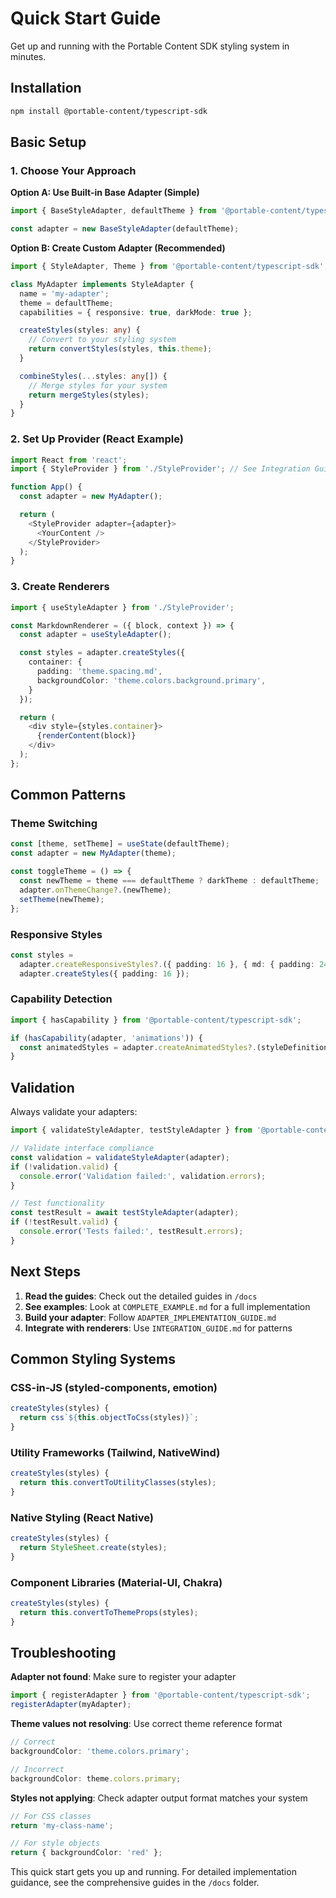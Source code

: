 # Quick Start Guide

Get up and running with the Portable Content SDK styling system in minutes.

## Installation

```bash
npm install @portable-content/typescript-sdk
```

## Basic Setup

### 1. Choose Your Approach

**Option A: Use Built-in Base Adapter (Simple)**

```typescript
import { BaseStyleAdapter, defaultTheme } from '@portable-content/typescript-sdk';

const adapter = new BaseStyleAdapter(defaultTheme);
```

**Option B: Create Custom Adapter (Recommended)**

```typescript
import { StyleAdapter, Theme } from '@portable-content/typescript-sdk';

class MyAdapter implements StyleAdapter {
  name = 'my-adapter';
  theme = defaultTheme;
  capabilities = { responsive: true, darkMode: true };

  createStyles(styles: any) {
    // Convert to your styling system
    return convertStyles(styles, this.theme);
  }

  combineStyles(...styles: any[]) {
    // Merge styles for your system
    return mergeStyles(styles);
  }
}
```

### 2. Set Up Provider (React Example)

```typescript
import React from 'react';
import { StyleProvider } from './StyleProvider'; // See Integration Guide

function App() {
  const adapter = new MyAdapter();

  return (
    <StyleProvider adapter={adapter}>
      <YourContent />
    </StyleProvider>
  );
}
```

### 3. Create Renderers

```typescript
import { useStyleAdapter } from './StyleProvider';

const MarkdownRenderer = ({ block, context }) => {
  const adapter = useStyleAdapter();

  const styles = adapter.createStyles({
    container: {
      padding: 'theme.spacing.md',
      backgroundColor: 'theme.colors.background.primary',
    }
  });

  return (
    <div style={styles.container}>
      {renderContent(block)}
    </div>
  );
};
```

## Common Patterns

### Theme Switching

```typescript
const [theme, setTheme] = useState(defaultTheme);
const adapter = new MyAdapter(theme);

const toggleTheme = () => {
  const newTheme = theme === defaultTheme ? darkTheme : defaultTheme;
  adapter.onThemeChange?.(newTheme);
  setTheme(newTheme);
};
```

### Responsive Styles

```typescript
const styles =
  adapter.createResponsiveStyles?.({ padding: 16 }, { md: { padding: 24 }, lg: { padding: 32 } }) ||
  adapter.createStyles({ padding: 16 });
```

### Capability Detection

```typescript
import { hasCapability } from '@portable-content/typescript-sdk';

if (hasCapability(adapter, 'animations')) {
  const animatedStyles = adapter.createAnimatedStyles?.(styleDefinition);
}
```

## Validation

Always validate your adapters:

```typescript
import { validateStyleAdapter, testStyleAdapter } from '@portable-content/typescript-sdk';

// Validate interface compliance
const validation = validateStyleAdapter(adapter);
if (!validation.valid) {
  console.error('Validation failed:', validation.errors);
}

// Test functionality
const testResult = await testStyleAdapter(adapter);
if (!testResult.valid) {
  console.error('Tests failed:', testResult.errors);
}
```

## Next Steps

1. **Read the guides**: Check out the detailed guides in `/docs`
2. **See examples**: Look at `COMPLETE_EXAMPLE.md` for a full implementation
3. **Build your adapter**: Follow `ADAPTER_IMPLEMENTATION_GUIDE.md`
4. **Integrate with renderers**: Use `INTEGRATION_GUIDE.md` for patterns

## Common Styling Systems

### CSS-in-JS (styled-components, emotion)

```typescript
createStyles(styles) {
  return css`${this.objectToCss(styles)}`;
}
```

### Utility Frameworks (Tailwind, NativeWind)

```typescript
createStyles(styles) {
  return this.convertToUtilityClasses(styles);
}
```

### Native Styling (React Native)

```typescript
createStyles(styles) {
  return StyleSheet.create(styles);
}
```

### Component Libraries (Material-UI, Chakra)

```typescript
createStyles(styles) {
  return this.convertToThemeProps(styles);
}
```

## Troubleshooting

**Adapter not found**: Make sure to register your adapter

```typescript
import { registerAdapter } from '@portable-content/typescript-sdk';
registerAdapter(myAdapter);
```

**Theme values not resolving**: Use correct theme reference format

```typescript
// Correct
backgroundColor: 'theme.colors.primary';

// Incorrect
backgroundColor: theme.colors.primary;
```

**Styles not applying**: Check adapter output format matches your system

```typescript
// For CSS classes
return 'my-class-name';

// For style objects
return { backgroundColor: 'red' };
```

This quick start gets you up and running. For detailed implementation guidance, see the comprehensive guides in the `/docs` folder.
